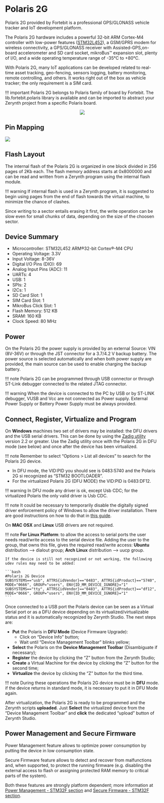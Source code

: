 # Polaris 2G

Polaris 2G provided by Fortebit is a professional GPS/GLONASS vehicle tracker and IoT development platform.

The Polaris 2G hardware includes a powerful 32-bit ARM Cortex-M4 controller with low-power features ([STM32L452](https://www.st.com/en/microcontrollers-microprocessors/stm32l452re.html)), a GSM/GPRS modem for wireless connectivity, a GPS/GLONASS receiver with Assisted-GPS,on-board accelerometer and SD card socket, mikroBus™ expansion slot, plenty of I/O, and a wide operating temperature range of -35°C to +80°C.

With Polaris 2G, many IoT applications can be developed related to real-time asset tracking, geo-fencing, sensors logging, battery monitoring, remote controlling, and others. It works right out of the box as vehicle tracker; the only requirement is a SIM card.

!!! important
    Polaris 2G belongs to Polaris family of board by Fortebit. The lib.fortebit.polaris library is available and can be imported to abstract your Zerynth project from a specific Polaris board.
    
<p style="text-align:center;"><img src="img/polaris_2g.png"></p>

## Pin Mapping
![](img/polaris_2g_pin_comm.jpg)

## Flash Layout

The internal flash of the Polaris 2G is organized in one block divided in 256 pages of 2Kb each.
The flash memory address starts at 0x8000000 and can be read and written from a Zerynth program using the internal flash module.

!!! warning
	If internal flash is used in a Zerynth program, it is suggested to begin using pages from the end of flash towards the virtual machine, to minimize the chance of clashes.

Since writing to a sector entails erasing it first, the write operation can be slow even for small chunks of data, depending on the size of the choosen sector.

## Device Summary


* Microcontroller: STM32L452 ARM®32-bit Cortex®-M4 CPU
* Operating Voltage: 3.3V
* Input Voltage: 8-36V
* Digital I/O Pins (DIO): 69
* Analog Input Pins (ADC): 11
* UARTs: 4
* USB: 1
* SPIs: 2
* I2Cs: 1
* SD Card Slot: 1
* SIM Card Slot: 1
* MikroBus Click Slot: 1
* Flash Memory: 512 KB
* SRAM: 160 KB
* Clock Speed: 80 MHz

## Power

On the Polaris 2G the power supply is provided by an external Source: VIN (8V-36V) or through the JST connector for a 3.7/4.2 V backup battery. The power source is selected automatically and when both power supply are provided, the main source can be used to enable charging the backup battery.

!!! note
	Polaris 2G can be programmed through USB connector or through ST-Link debugger connected to the related JTAG connector.

!!! warning
	When the device is connected to the PC by USB or by ST-LINK debugger, VUSB and Vcc are not connected as Power supply. External Power Supply or Battery Power Supply must be always provided.

## Connect, Register, Virtualize and Program

On **Windows** machines two set of drivers may be installed: the DFU drivers and the USB serial drivers. This can be done by using the [Zadig utility](http://zadig.akeo.ie/) version 2.2 or greater. Use the Zadig utility once with the Polaris 2G in DFU mode (see below) and once after the device has been virtualized.

!!! note
	Remember to select “Options > List all devices” to search for the Polaris 2G device.


* In DFU mode, the VID:PID you should see is 0483:5740 and the Polaris 2G si recognized as “STM32 BOOTLOADER”.
* For the virtualized Polaris 2G (DFU MODE) the VID:PID is 0483:DF12.

!!! warning
	In DFU mode any driver is ok, except Usb CDC; for the virtualized Polaris the only valid driver is Usb CDC.

!!! note
	It could be necessary to temporarily disable the digitally signed driver enforcement policy of Windows to allow the driver installation. There are good instructions on how to do that in [this guide](http://www.howtogeek.com/167723/how-to-disable-driver-signature-verification-on-64-bit-windows-8.1-so-that-you-can-install-unsigned-drivers/).

On **MAC OSX** and **Linux** USB drivers are not required.

!!! note
	**For Linux Platform**: to allow the access to serial ports the user needs read/write access to the serial device file. Adding the user to the group, that owns this file, gives the required read/write access: **Ubuntu** distribution –> dialout group; **Arch Linux** distribution –> uucp group.

    If the device is still not recognized or not working, the following udev rules may need to be added:

    ```bash
    #Polaris 2G Device
    SUBSYSTEMS=="usb", ATTRS{idVendor}=="0483", ATTRS{idProduct}=="5740", MODE="0666", GROUP="users", ENV{ID_MM_DEVICE_IGNORE}="1"
    SUBSYSTEMS=="tty", ATTRS{idVendor}=="0483", ATTRS{idProduct}=="df12", MODE="0666", GROUP="users", ENV{ID_MM_DEVICE_IGNORE}="1"
    ```

Once connected to a USB port the Polaris device can be seen as a Virtual Serial port or as a DFU device depending on its virtualized/virtualizable status and it is automatically recognized by Zerynth Studio. The next steps are:


* **Put** the Polaris in **DFU Mode** (Device Firmware Upgrade):
    * Click on “Device Info” button;
    * Wait until “Device Management Toolbar” blinks yellow;
* **Select** the Polaris on the **Device Management Toolbar** (Disambiguate if necessary);
* **Register** the device by clicking the “Z” button from the Zerynth Studio;
* **Create** a Virtual Machine for the device by clicking the “Z” button for the second time;
* **Virtualize** the device by clicking the “Z” button for the third time.

!!! note
	During these operations the Polaris 2G device must be in **DFU** mode. if the device returns in standard mode, it is necessary to put it in DFU Mode again.

After virtualization, the Polaris 2G is ready to be programmed and the  Zerynth scripts **uploaded**. Just **Select** the virtualized device from the “Device Management Toolbar” and **click** the dedicated “upload” button of Zerynth Studio.

## Power Management and Secure Firmware

Power Management feature allows to optimize power consumption by putting the device in low consumption state.

Secure Firmware feature allows to detect and recover from malfunctions and, when supported, to protect the running firmware (e.g. disabling the external access to flash or assigning protected RAM memory to critical parts of the system).

Both these features are strongly platform dependent; more information at [Power Management - STM32F section](/latest/reference/core/stdlib/docs/pwr/#power-management-for-stm32fxx-families) and [Secure Firmware - STM32F section](/latest/reference/core/stdlib/docs/sfw/#watchdogs-for-stm32fxx-families).
<!--stackedit_data:
eyJoaXN0b3J5IjpbLTE3NjY1MzQ5XX0=
-->